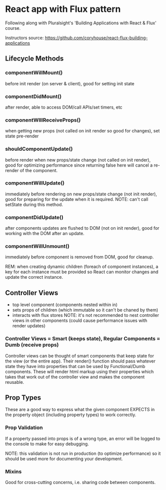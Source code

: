 # React app with Flux pattern

Following along with Pluralsight's 'Building Applications with React & Flux' course.

Instructors source: https://github.com/coryhouse/react-flux-building-applications

## Lifecycle Methods

### componentWillMount() 
before init render (on server & client), good for setting init state

### componentDidMount()
after render, able to access DOM/call APIs/set timers, etc 

### componentWIllReceiveProps()
when getting new props (not called on init render so good for changes), set state pre-render

### shouldComponentUpdate()
before render when new props/state change (not called on init render), good for optimizing performance since returning false here will cancel a re-render of the component.

### componentWillUpdate()
immediately before rendering on new props/state change (not init render), good for preparing for the update when it is required.
NOTE: can't call setState during this method.

### componentDidUpdate()
after components updates are flushed to DOM (not on init render), good for working with the DOM after an update.

### componentWillUnmount()
immediately before component is removed from DOM, good for cleanup.

REM: when creating dynamic children (foreach of component instances), a key for each instance must be provided so React can monitor changes and update the correct instance.

## Controller Views

- top level component (components nested within in)
- sets props of children (which immutable so it can't be chaned by them)
- interacts with flux stores 
NOTE: it's not recommended to nest controller views in other components (could cause performance issues with render updates)

### Controller Views = Smart (keeps state), Regular Components = Dumb (receive props)
Controller views can be thought of smart components that keep state for the view (or the entire app). Their render() function should pass whatever state they have into properties that can be used by Functional/Dumb components. These will render html markup using their properties which takes that work out of the controller view and makes the component reusable.

## Prop Types 

These are a good way to express what the given component EXPECTS in the property object (including property types) to work correctly. 

### Prop Validation

If a property passed into props is of a wrong type, an error will be logged to the console to make for easy debugging. 

NOTE: this validation is not run in production (to optimize performance) so it should be used more for documenting your development. 


### Mixins

Good for cross-cutting concerns, i.e. sharing code between components.